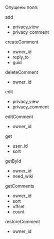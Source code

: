 
Опущены поля:

add
* privacy_view
* privacy_comment

createComment
* owner_id
* reply_to
* guid

deleteComment
* owner_id

edit
* privacy_view
* privacy_comment

editComment
* owner_id

get
* user_id
* sort

getById
* owner_id
* need_wiki

getComments
* owner_id
* sort
* offset
* count

restoreComment
* owner_id